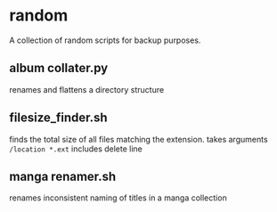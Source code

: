 # random
A collection of random scripts for backup purposes.

## album collater.py
renames and flattens a directory structure

## filesize_finder.sh
finds the total size of all files matching the extension.
takes arguments `/location *.ext`
includes delete line

## manga renamer.sh
renames inconsistent naming of titles in a manga collection


